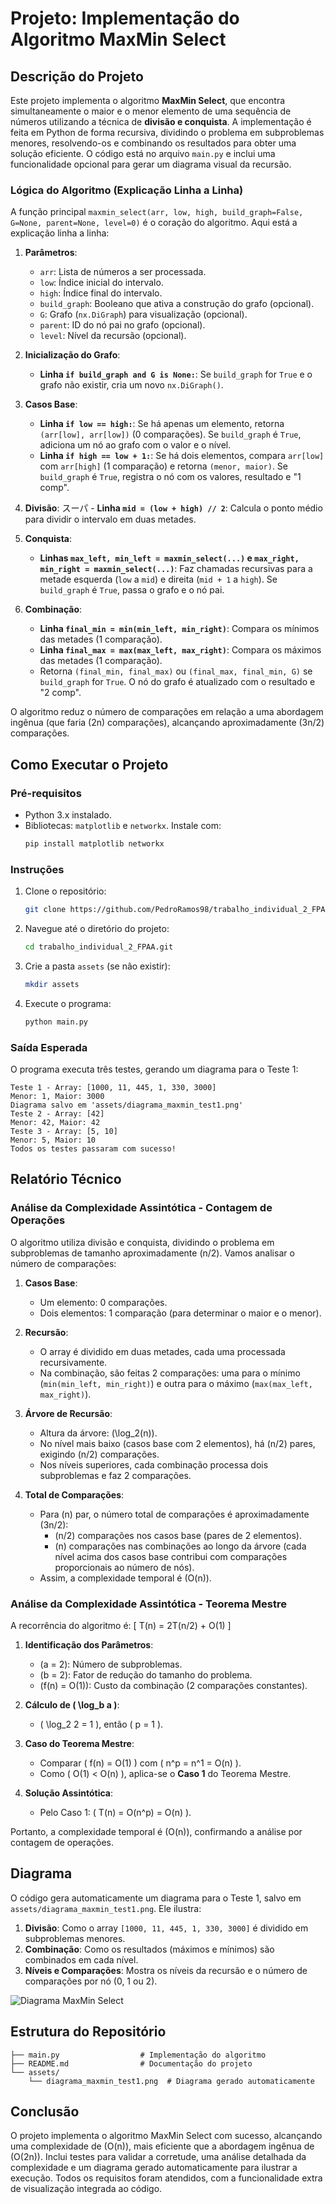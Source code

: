 # Projeto: Implementação do Algoritmo MaxMin Select

## Descrição do Projeto

Este projeto implementa o algoritmo **MaxMin Select**, que encontra simultaneamente o maior e o menor elemento de uma sequência de números utilizando a técnica de **divisão e conquista**. A implementação é feita em Python de forma recursiva, dividindo o problema em subproblemas menores, resolvendo-os e combinando os resultados para obter uma solução eficiente. O código está no arquivo `main.py` e inclui uma funcionalidade opcional para gerar um diagrama visual da recursão.

### Lógica do Algoritmo (Explicação Linha a Linha)

A função principal `maxmin_select(arr, low, high, build_graph=False, G=None, parent=None, level=0)` é o coração do algoritmo. Aqui está a explicação linha a linha:

1. **Parâmetros**:
   - `arr`: Lista de números a ser processada.
   - `low`: Índice inicial do intervalo.
   - `high`: Índice final do intervalo.
   - `build_graph`: Booleano que ativa a construção do grafo (opcional).
   - `G`: Grafo (`nx.DiGraph`) para visualização (opcional).
   - `parent`: ID do nó pai no grafo (opcional).
   - `level`: Nível da recursão (opcional).

2. **Inicialização do Grafo**:
   - **Linha `if build_graph and G is None:`**: Se `build_graph` for `True` e o grafo não existir, cria um novo `nx.DiGraph()`.

3. **Casos Base**:
   - **Linha `if low == high:`**: Se há apenas um elemento, retorna `(arr[low], arr[low])` (0 comparações). Se `build_graph` é `True`, adiciona um nó ao grafo com o valor e o nível.
   - **Linha `if high == low + 1:`**: Se há dois elementos, compara `arr[low]` com `arr[high]` (1 comparação) e retorna `(menor, maior)`. Se `build_graph` é `True`, registra o nó com os valores, resultado e "1 comp".

4. **Divisão**:
  スーパ - **Linha `mid = (low + high) // 2`**: Calcula o ponto médio para dividir o intervalo em duas metades.

5. **Conquista**:
   - **Linhas `max_left, min_left = maxmin_select(...)` e `max_right, min_right = maxmin_select(...)`**: Faz chamadas recursivas para a metade esquerda (`low` a `mid`) e direita (`mid + 1` a `high`). Se `build_graph` é `True`, passa o grafo e o nó pai.

6. **Combinação**:
   - **Linha `final_min = min(min_left, min_right)`**: Compara os mínimos das metades (1 comparação).
   - **Linha `final_max = max(max_left, max_right)`**: Compara os máximos das metades (1 comparação).
   - Retorna `(final_min, final_max)` ou `(final_max, final_min, G)` se `build_graph` for `True`. O nó do grafo é atualizado com o resultado e "2 comp".

O algoritmo reduz o número de comparações em relação a uma abordagem ingênua (que faria \(2n\) comparações), alcançando aproximadamente \(3n/2\) comparações.

## Como Executar o Projeto

### Pré-requisitos
- Python 3.x instalado.
- Bibliotecas: `matplotlib` e `networkx`. Instale com:
  ```bash
  pip install matplotlib networkx
  ```

### Instruções
1. Clone o repositório:
   ```bash
   git clone https://github.com/PedroRamos98/trabalho_individual_2_FPAA.git
   ```
2. Navegue até o diretório do projeto:
   ```bash
   cd trabalho_individual_2_FPAA.git
   ```
3. Crie a pasta `assets` (se não existir):
   ```bash
   mkdir assets
   ```
4. Execute o programa:
   ```bash
   python main.py
   ```

### Saída Esperada
O programa executa três testes, gerando um diagrama para o Teste 1:
```
Teste 1 - Array: [1000, 11, 445, 1, 330, 3000]
Menor: 1, Maior: 3000
Diagrama salvo em 'assets/diagrama_maxmin_test1.png'
Teste 2 - Array: [42]
Menor: 42, Maior: 42
Teste 3 - Array: [5, 10]
Menor: 5, Maior: 10
Todos os testes passaram com sucesso!
```

## Relatório Técnico

### Análise da Complexidade Assintótica - Contagem de Operações

O algoritmo utiliza divisão e conquista, dividindo o problema em subproblemas de tamanho aproximadamente \(n/2\). Vamos analisar o número de comparações:

1. **Casos Base**:
   - Um elemento: 0 comparações.
   - Dois elementos: 1 comparação (para determinar o maior e o menor).

2. **Recursão**:
   - O array é dividido em duas metades, cada uma processada recursivamente.
   - Na combinação, são feitas 2 comparações: uma para o mínimo (`min(min_left, min_right)`) e outra para o máximo (`max(max_left, max_right)`).

3. **Árvore de Recursão**:
   - Altura da árvore: \(\log_2(n)\).
   - No nível mais baixo (casos base com 2 elementos), há \(n/2\) pares, exigindo \(n/2\) comparações.
   - Nos níveis superiores, cada combinação processa dois subproblemas e faz 2 comparações.

4. **Total de Comparações**:
   - Para \(n\) par, o número total de comparações é aproximadamente \(3n/2\):
     - \(n/2\) comparações nos casos base (pares de 2 elementos).
     - \(n\) comparações nas combinações ao longo da árvore (cada nível acima dos casos base contribui com comparações proporcionais ao número de nós).
   - Assim, a complexidade temporal é \(O(n)\).

### Análise da Complexidade Assintótica - Teorema Mestre

A recorrência do algoritmo é:
\[ T(n) = 2T(n/2) + O(1) \]

1. **Identificação dos Parâmetros**:
   - \(a = 2\): Número de subproblemas.
   - \(b = 2\): Fator de redução do tamanho do problema.
   - \(f(n) = O(1)\): Custo da combinação (2 comparações constantes).

2. **Cálculo de \( \log_b a \)**:
   - \( \log_2 2 = 1 \), então \( p = 1 \).

3. **Caso do Teorema Mestre**:
   - Comparar \( f(n) = O(1) \) com \( n^p = n^1 = O(n) \).
   - Como \( O(1) < O(n) \), aplica-se o **Caso 1** do Teorema Mestre.

4. **Solução Assintótica**:
   - Pelo Caso 1: \( T(n) = O(n^p) = O(n) \).

Portanto, a complexidade temporal é \(O(n)\), confirmando a análise por contagem de operações.

## Diagrama

O código gera automaticamente um diagrama para o Teste 1, salvo em `assets/diagrama_maxmin_test1.png`. Ele ilustra:
1. **Divisão**: Como o array `[1000, 11, 445, 1, 330, 3000]` é dividido em subproblemas menores.
2. **Combinação**: Como os resultados (máximos e mínimos) são combinados em cada nível.
3. **Níveis e Comparações**: Mostra os níveis da recursão e o número de comparações por nó (0, 1 ou 2).

![Diagrama MaxMin Select](assets/diagrama_maxmin_test1.png)

## Estrutura do Repositório

```
├── main.py                  # Implementação do algoritmo
├── README.md                # Documentação do projeto
└── assets/
    └── diagrama_maxmin_test1.png  # Diagrama gerado automaticamente
```

## Conclusão

O projeto implementa o algoritmo MaxMin Select com sucesso, alcançando uma complexidade de \(O(n)\), mais eficiente que a abordagem ingênua de \(O(2n)\). Inclui testes para validar a corretude, uma análise detalhada da complexidade e um diagrama gerado automaticamente para ilustrar a execução. Todos os requisitos foram atendidos, com a funcionalidade extra de visualização integrada ao código.
